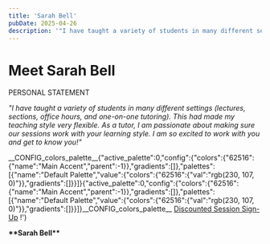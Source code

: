 ```yaml
---
title: 'Sarah Bell'
pubDate: 2025-04-26
description: '"I have taught a variety of students in many different settings (lectures, sections, office hours, and oneonone tutoring). This had made my teaching style.'
---
```


# Meet Sarah Bell

PERSONAL STATEMENT

_"I have taught a variety of students in many different settings (lectures, sections, office hours, and one-on-one tutoring). This had made my teaching style very flexible. As a tutor, I am passionate about making sure our sessions work with your learning style. I am so excited to work with you and get to know you!"_

\_\_CONFIG_colors_palette\_\_{"active_palette":0,"config":{"colors":{"62516":{"name":"Main Accent","parent":-1}},"gradients":\[\]},"palettes":\[{"name":"Default Palette","value":{"colors":{"62516":{"val":"rgb(230, 107, 0)"}},"gradients":\[\]}}\]}{"active_palette":0,"config":{"colors":{"62516":{"name":"Main Accent","parent":-1}},"gradients":\[\]},"palettes":\[{"name":"Default Palette","value":{"colors":{"62516":{"val":"rgb(230, 107, 0)"}},"gradients":\[\]}}\]}\_\_CONFIG_colors_palette\_\_ [Discounted Session Sign-Up](/purchase-discounted-session/) !')

**\*\***Sarah Bell**\*\***
